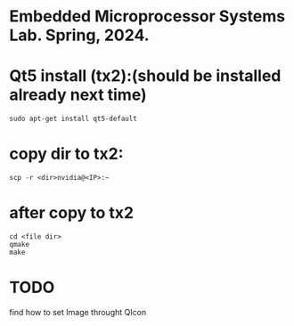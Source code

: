 # Embedded Microprocessor Systems Lab. Spring, 2024.
 # Qt5 install (tx2):(should be installed already next time)
    sudo apt-get install qt5-default
# copy dir to tx2:
    scp -r <dir>nvidia@<IP>:~
# after copy to tx2 
    cd <file dir>
    qmake
    make  
# TODO
 find how to set Image throught QIcon
